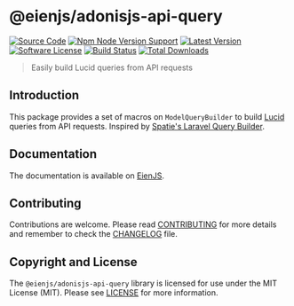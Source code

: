# @eienjs/adonisjs-api-query

[![Source Code][badge-source]][source]
[![Npm Node Version Support][badge-node-version]][node-version]
[![Latest Version][badge-release]][release]
[![Software License][badge-license]][license]
[![Build Status][badge-build]][build]
[![Total Downloads][badge-downloads]][downloads]

> Easily build Lucid queries from API requests

## Introduction

This package provides a set of macros on `ModelQueryBuilder` to build [Lucid](https://adonisjs.com/docs/lucid) queries from API requests. Inspired by [Spatie's Laravel Query Builder](https://github.com/spatie/laravel-query-builder).

## Documentation

The documentation is available on [EienJS](https://eienjs.com/packages/adonisjs-api-query/getting-started/).

## Contributing

Contributions are welcome. Please read [CONTRIBUTING][] for more details and remember to check the [CHANGELOG][] file.

## Copyright and License

The `@eienjs/adonisjs-api-query` library is licensed for use under the MIT License (MIT). Please see [LICENSE][] for more information.

[contributing]: https://github.com/eienjs/.github/blob/main/docs/CONTRIBUTING.md
[changelog]: https://github.com/eienjs/adonisjs-api-query/blob/main/CHANGELOG.md
[source]: https://github.com/eienjs/adonisjs-api-query
[node-version]: https://www.npmjs.com/package/@eienjs/adonisjs-api-query
[release]: https://www.npmjs.com/package/@eienjs/adonisjs-api-query
[license]: https://github.com/eienjs/adonisjs-api-query/blob/main/LICENSE.md
[build]: https://github.com/eienjs/adonisjs-api-query/actions/workflows/build.yml?query=branch:main
[downloads]: https://www.npmjs.com/package/@eienjs/adonisjs-api-query
[badge-source]: https://img.shields.io/badge/source-eienjs/adonisjs--api--query-blue.svg?logo=github
[badge-node-version]: https://img.shields.io/node/v/@eienjs/adonisjs-api-query.svg?logo=nodedotjs
[badge-release]: https://img.shields.io/npm/v/@eienjs/adonisjs-api-query.svg?logo=npm
[badge-license]: https://img.shields.io/github/license/eienjs/adonisjs-api-query?logo=open-source-initiative
[badge-build]: https://img.shields.io/github/actions/workflow/status/eienjs/adonisjs-api-query/build.yml?branch=main
[badge-downloads]: https://img.shields.io/npm/dm/@eienjs/adonisjs-api-query.svg?logo=npm
